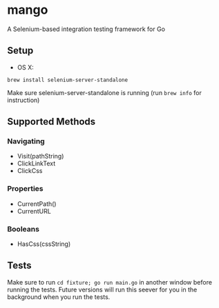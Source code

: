 mango
=====

A Selenium-based integration testing framework for Go

Setup
-----

* OS X:

`brew install selenium-server-standalone`

Make sure selenium-server-standalone is running (run `brew info` for instruction)

Supported Methods
-----------------

### Navigating
* Visit(pathString)
* ClickLinkText
* ClickCss

### Properties
* CurrentPath()
* CurrentURL

### Booleans
* HasCss(cssString)

Tests
-----
Make sure to run `cd fixture; go run main.go` in another window before running the tests. Future versions will run this seever for you in the background when you run the tests.
